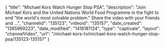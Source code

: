 {
    "title": "Michael Kors Watch Hunger Stop PSA",
    "description": "Join Michael Kors and the United Nations World Food Programme in the fight to end \"the world's most solvable problem.\" Share the video with your friends and ...",
    "channelid": "135123",
    "videoid": "135157",
    "date_created": "1385969223",
    "date_modified": "1418181124",
    "type": "captivate",
    "layout": "channelVideo",
    "url": "\/michael-kors-tv\/michael-kors-watch-hunger-stop-psa\/135123-135157"
}